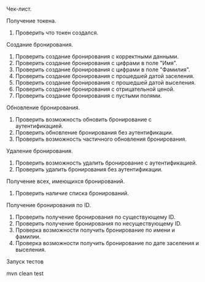 Чек-лист.

Получение токена.
 1. Проверить что токен создался.

Создание бронирования.

1. Проверить создание бронирования с корректными данными.
2. Проверить создание бронирования с цифрами в поле "Имя".
3. Проверить создание бронирования с цифрами в поле "Фамилия".
4. Проверить создание бронирования с прошедшей датой заселения.
5. Проверить создание бронирования с прошедшей датой выселения.
6. Проверить создание бронирования с отрицательной ценой.
7. Проверить создание бронирования с пустыми полями.

Обновление бронирования.

1. Проверить возможность обновить бронирование с аутентификацией.
2. Проверить обновление бронирования без аутентификации.
3. Проверить возможность частичного обновления бронирования.

Удаление бронирования.

1. Проверить возможность удалить бронирование с аутентификацией.
2. Проверить удалить бронирования без аутентификации.

Получение всех, имеющихся бронирований.

1. Проверить наличие списка бронирований.

Получение бронирования по ID.

1. Проверить получение бронирования по существующему ID.
2. Проверить получение бронирования по несуществующему ID.
3. Проверка возможности получить бронирование по имени и фамилии.
4. Проверка возможности получить бронирование по дате заселения и выселения.



Запуск тестов

mvn clean test